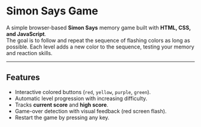 # Simon Says Game

A simple browser-based **Simon Says** memory game built with **HTML, CSS, and JavaScript**.  
The goal is to follow and repeat the sequence of flashing colors as long as possible. Each level adds a new color to the sequence, testing your memory and reaction skills.

---

## Features

- Interactive colored buttons (`red`, `yellow`, `purple`, `green`).
- Automatic level progression with increasing difficulty.
- Tracks **current score** and **high score**.
- Game-over detection with visual feedback (red screen flash).
- Restart the game by pressing any key.
